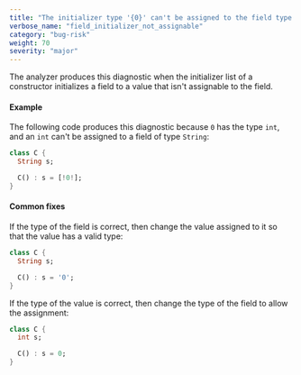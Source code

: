 ```yaml
---
title: "The initializer type '{0}' can't be assigned to the field type '{1}' in a const constructor.  The initializer type '{0}' can't be assigned to the field type '{1}'"
verbose_name: "field_initializer_not_assignable"
category: "bug-risk"
weight: 70
severity: "major"
---
```

The analyzer produces this diagnostic when the initializer list of a
constructor initializes a field to a value that isn't assignable to the
field.

#### Example

The following code produces this diagnostic because `0` has the type `int`,
and an `int` can't be assigned to a field of type `String`:

```dart
class C {
  String s;

  C() : s = [!0!];
}
```

#### Common fixes

If the type of the field is correct, then change the value assigned to it
so that the value has a valid type:

```dart
class C {
  String s;

  C() : s = '0';
}
```

If the type of the value is correct, then change the type of the field to
allow the assignment:

```dart
class C {
  int s;

  C() : s = 0;
}
```
